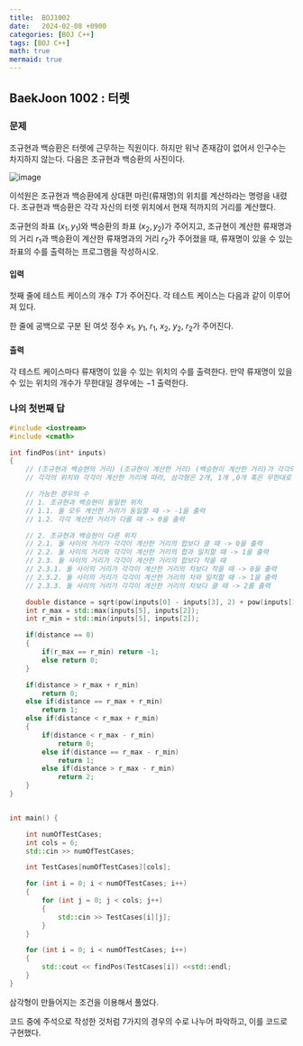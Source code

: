 ```yaml
---
title:  BOJ1002
date:   2024-02-08 +0900
categories: [BOJ C++]
tags: [BOJ C++]
math: true
mermaid: true
---
```


## BaekJoon 1002 : 터렛

### 문제 

조규현과 백승환은 터렛에 근무하는 직원이다. 하지만 워낙 존재감이 없어서 인구수는 차지하지 않는다. 다음은 조규현과 백승환의 사진이다.

![image](https://www.acmicpc.net/upload/201003/dfcmhrjj_142c3w76qg8_b.jpg)

이석원은 조규현과 백승환에게 상대편 마린(류재명)의 위치를 계산하라는 명령을 내렸다. 조규현과 백승환은 각각 자신의 터렛 위치에서 현재 적까지의 거리를 계산했다.

조규현의 좌표 
$(x_1, y_1)$와 백승환의 좌표 
$(x_2, y_2)$가 주어지고, 조규현이 계산한 류재명과의 거리 
$r_1$과 백승환이 계산한 류재명과의 거리 
$r_2$가 주어졌을 때, 류재명이 있을 수 있는 좌표의 수를 출력하는 프로그램을 작성하시오.

#### 입력
첫째 줄에 테스트 케이스의 개수 
$T$가 주어진다. 각 테스트 케이스는 다음과 같이 이루어져 있다.

한 줄에 공백으로 구분 된 여섯 정수 
$x_1$, 
$y_1$, 
$r_1$, 
$x_2$, 
$y_2$, 
$r_2$가 주어진다.

#### 출력 
각 테스트 케이스마다 류재명이 있을 수 있는 위치의 수를 출력한다. 만약 류재명이 있을 수 있는 위치의 개수가 무한대일 경우에는 
$-1$ 출력한다.

### 나의 첫번째 답

```cpp
#include <iostream>
#include <cmath>

int findPos(int* inputs)
{
    // (조규현과 백승현의 거리) (조규현이 계산한 거리) (백승현이 계산한 거리)가 각각의 변을 이루는 삼각형을 찾는 문제로 변환 가능
    // 각각의 위치와 각각이 계산한 거리에 따라, 삼각형은 2개, 1개 ,0개 혹은 무한대로 만들어 질 수 있다.

    // 가능한 경우의 수
    // 1. 조규현과 백승현이 동일한 위치
    // 1.1. 둘 모두 계산한 거리가 동일할 때 -> -1을 출력
    // 1.2. 각각 계산한 거리가 다를 때 -> 0을 출력

    // 2. 조규현과 백승현이 다른 위치
    // 2.1. 둘 사이의 거리가 각각이 계산한 거리의 합보다 클 때 -> 0을 출력
    // 2.2. 둘 사이의 거리와 각각이 계산한 거리의 합과 일치할 때 -> 1을 출력
    // 2.3. 둘 사이의 거리가 각각이 계산한 거리의 합보다 작을 때
    // 2.3.1. 둘 사이의 거리가 각각이 계산한 거리의 차보다 작을 때 -> 0을 출력
    // 2.3.2. 둘 사이의 거리가 각각이 계산한 거리의 차와 일치할 때 -> 1을 출력
    // 2.3.3. 둘 사이의 거리가 각각이 계산한 거리의 차보다 클 때 -> 2를 출력

    double distance = sqrt(pow(inputs[0] - inputs[3], 2) + pow(inputs[1] - inputs[4], 2));
    int r_max = std::max(inputs[5], inputs[2]);
    int r_min = std::min(inputs[5], inputs[2]);

    if(distance == 0)
    {
        if(r_max == r_min) return -1;
        else return 0;
    }

    if(distance > r_max + r_min)
        return 0;
    else if(distance == r_max + r_min)
        return 1;
    else if(distance < r_max + r_min)
    {
        if(distance < r_max - r_min)
            return 0;
        else if(distance == r_max - r_min)
            return 1;
        else if(distance > r_max - r_min)
            return 2;
    }
}


int main() {

    int numOfTestCases;
    int cols = 6;
    std::cin >> numOfTestCases;

    int TestCases[numOfTestCases][cols];

    for (int i = 0; i < numOfTestCases; i++)
    {
        for (int j = 0; j < cols; j++)
        {
            std::cin >> TestCases[i][j];
        }
    }

    for (int i = 0; i < numOfTestCases; i++)
    {
        std::cout << findPos(TestCases[i]) <<std::endl;
    }
}
```
삼각형이 만들어지는 조건을 이용해서 풀었다.

코드 중에 주석으로 작성한 것처럼 7가지의 경우의 수로 나누어 파악하고, 이를 코드로 구현했다.